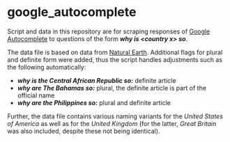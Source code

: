 google_autocomplete
===================

Script and data in this repository are for scraping responses of [Google Autocomplete](https://support.google.com/websearch/answer/106230?hl=en) to questions of the form **_why is &lt;country x&gt; so_**.

The data file is based on data from [Natural Earth](http://www.naturalearthdata.com). Additional flags for plural and definite form were added, thus the script handles adjustments such as the following automatically:

* **_why is the Central African Republic so:_** definite article
* **_why are The Bahamas so:_** plural, the definite article is part of the official name
* **_why are the Philippines so:_** plural and definite article

Further, the data file contains various naming variants for the *United States of America* as well as for the *United Kingdom* (for the latter, *Great Britain* was also included, despite these not being identical).
